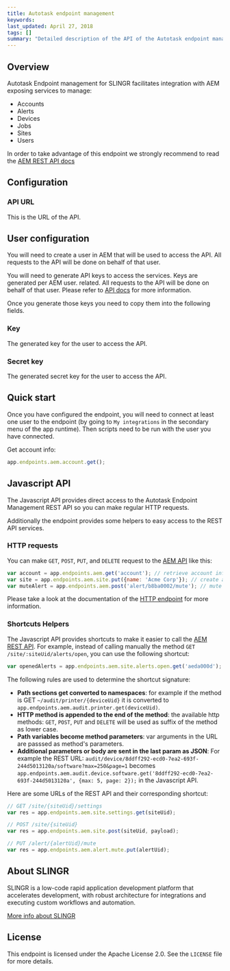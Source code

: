 ```yaml
---
title: Autotask endpoint management
keywords: 
last_updated: April 27, 2018
tags: []
summary: "Detailed description of the API of the Autotask endpoint management."
---
```


## Overview

Autotask Endpoint management for SLINGR facilitates integration with AEM exposing services to manage: 

- Accounts 
- Alerts
- Devices 
- Jobs 
- Sites 
- Users

In order to take advantage of this endpoint we strongly recommend to read the [AEM REST API docs](http://help.aem.autotask.net/en/Content/2SETUPAEM/APIv2.htm)

## Configuration

### API URL
This is the URL of the API.

## User configuration

You will need to create a user in AEM that will be used to access the API. All requests to the API will be done
on behalf of that user.

You will need to generate API keys to access the services. Keys are generated per AEM user. related. All requests to the 
API will be done on behalf of that user. Please refer to [API docs](http://help.aem.autotask.net/en/Content/2SETUPAEM/APIv2.htm) for more information.

Once you generate those keys you need to copy them into the following fields. 

### Key

The generated key for the user to access the API.

### Secret key

The generated secret key for the user to access the API.

## Quick start

Once you have configured the endpoint, you will need to connect at least one user to the endpoint (by going to
`My integrations` in the secondary menu of the app runtime). Then scripts need to be run with the user you have
connected.

Get account info:

```js
app.endpoints.aem.account.get();
```

## Javascript API

The Javascript API provides direct access to the Autotask Endpoint Management REST API so you can make regular HTTP
requests. 

Additionally the endpoint provides some helpers to easy access to the REST API services.

### HTTP requests

You can make `GET`, `POST`, `PUT`, and `DELETE` request to the 
[AEM API](http://help.aem.autotask.net/en/Content/2SETUPAEM/APIv2.htm) like this:

```js
var account = app.endpoints.aem.get('account'); // retrieve account info
var site = app.endpoints.aem.site.put({name: 'Acme Corp'}); // create a new site
var muteAlert = app.endpoints.aem.post('alert/b8ba0002/mute'); // mute specific alert
```

Please take a look at the documentation of the [HTTP endpoint]({{site.baseurl}}/endpoints_http.html#javascript-api)
for more information.

### Shortcuts Helpers

The Javascript API provides shortcuts to make it easier to call the [AEM REST API](http://help.aem.autotask.net/en/Content/2SETUPAEM/APIv2.htm).
For example, instead of calling manually the method `GET /site/:siteUid/alerts/open`, you can use the following
shortcut:

```js
var openedAlerts = app.endpoints.aem.site.alerts.open.get('aeda000d');
```

The following rules are used to determine the shortcut signature:

- **Path sections get converted to namespaces**: for example if the method is GET `~/audit/printer/{deviceUid}` 
  it is converted to `app.endpoints.aem.audit.printer.get(deviceUid)`.
- **HTTP method is appended to the end of the method**: the available http methods: `GET`, `POST`, `PUT` and `DELETE` will
  be used as suffix of the method as lower case.
- **Path variables become method parameters**: var arguments in the URL are passsed as method's parameters.
- **Additional parameters or body are sent in the last param as JSON**: For example the REST URL: 
    `audit/device/8ddff292-ecd0-7ea2-693f-244d5013120a/software?max=250&page=1` 
    becomes `app.endpoints.aem.audit.device.software.get('8ddff292-ecd0-7ea2-693f-244d5013120a', {max: 5, page: 2});`
    in the Javascript API. 


Here are some URLs of the REST API and their corresponding shortcut:

```js
// GET /site/{siteUid}/settings
var res = app.endpoints.aem.site.settings.get(siteUid);

// POST /site/{siteUid}
var res = app.endpoints.aem.site.post(siteUid, payload);

// PUT /alert/{alertUid}/mute
var res = app.endpoints.aem.alert.mute.put(alertUid);
```

## About SLINGR

SLINGR is a low-code rapid application development platform that accelerates development, with robust architecture for integrations and executing custom workflows and automation.

[More info about SLINGR](https://slingr.io)

## License

This endpoint is licensed under the Apache License 2.0. See the `LICENSE` file for more details.
